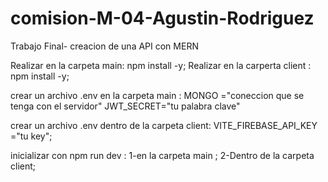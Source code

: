 # comision-M-04-Agustin-Rodriguez
Trabajo Final- creacion de una API con MERN


Realizar en la carpeta main:  npm install -y;
Realizar en la carperta client : npm install -y;

crear un archivo .env en la carpeta main :
	MONGO ="coneccion que se tenga con el servidor"
	JWT_SECRET="tu palabra clave"

crear un archivo .env dentro de la carpeta client:
	VITE_FIREBASE_API_KEY ="tu key";

inicializar con npm run dev :
	1-en la carpeta main ;
	2-Dentro de la carpeta client;

